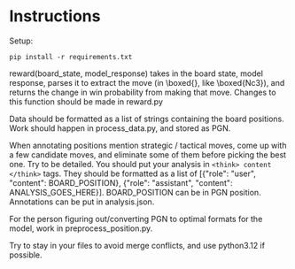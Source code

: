 # Instructions

Setup:

```
pip install -r requirements.txt
```

reward(board_state, model_response) takes in the board state, model response, parses it to extract the move (in \\boxed{}, like \\boxed{Nc3}), and returns the change in win probability from making that move. Changes to this function should be made in reward.py

Data should be formatted as a list of strings containing the board positions. Work should happen in process_data.py, and stored as PGN. 

When annotating positions mention strategic / tactical moves, come up with a few candidate moves, and eliminate some of them before picking the best one. Try to be detailed. You should put your analysis in `<think> content </think>` tags. They should be formatted as a list of [{"role": "user", "content": BOARD_POSITION}, {"role": "assistant", "content": ANALYSIS_GOES_HERE}]. BOARD_POSITION can be in PGN position. Annotations can be put in analysis.json. 

For the person figuring out/converting PGN to optimal formats for the model, work in preprocess_position.py. 

Try to stay in your files to avoid merge conflicts, and use python3.12 if possible. 